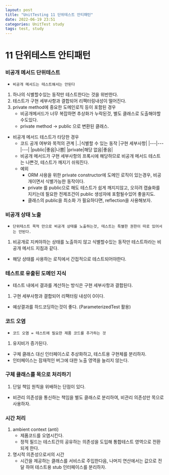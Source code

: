 ```yaml
---
layout: post
title: "UnitTesting 11 단위테스트 안티패턴"
date: 2022-06-19 23:51
categories: UnitTest study
tags: test, study
---
```

# 11 단위테스트 안티패턴
### 비공개 메서드 단위테스트
- `비공개 메서드는 테스트해서는 안된다`
1. 하나의 식별할수있는 동작만 테스트한다는 것을 위반한다.
2. 테스트가 구현 세부사항과 결합되어 리팩터링내성이 떨어진다.
3. private method에 중요한 도메인로직 등이 포함된 경우
    - 비공개메서드가 너무 복잡하면 추상화가 누락된것, 별도 클래스로 도출해야할수도있다.
    - private method -> public 으로 변환된 클래스.  
- 비공개 메서드 테스트가 타당한 경우
    - 코드 공개 여부와 목적의 관계
|..|식별할 수 있는 동작 |구현 세부사항|
|---|---|---|
|public|좋음|나쁨|
|private|해당 없음|좋음|
    - 비공개 메서드가 구현 세부사항의 프록시에 해당하므로 비공개 메서드 테스트는 나쁜것, 테스트가 깨지기 쉬워진다.
    - 예외
        - ORM 사용을 위한 private constructor에 도메인 로직이 있는경우, 비공개이면서 식별가능한 동작이다.
        - private 를 public으로 해도 테스트가 쉽게 깨지지않고, 오히려 캡슐화를 지키는데 필요한 전제조건이 public 생성자에 포함될수있어 좋을지도.
        -  클래스의 public을 최소화 가 필요하다면, reflection을 사용해보자.
### 비공개 상태 노출
- `단위테스트 목적 만으로 비공개 상태를 노출하는것, 테스트는 특별한 권한이 따로 있어서는 안된다.`
1. 비공개로 지켜야하는 상태를 노출하지 않고 식별할수있는 동작만 테스트하라는 비공개 메서드 지침과 같다.
- 해당 상태를 사용하는 로직에서 간접적으로 테스트되어야한다.
### 테스트로 유출된 도메인 지식
- 테스트 내에서 결과를 계산하는 방식은 구현 세부사항과 결합된다. 
1. 구현 세부사항과 결합되어 리팩터링 내성이 0이다.
- 예상결과를 하드코딩하는것이 좋다. (ParameterizedTest 활용)
### 코드 오염
- `코드 오염 = 테스트에 필요한 제품 코드를 추가하는 것`
1. 유지비가 증가된다.
- 구체 클래스 대신 인터페이스로 추상화하고, 테스트용 구현체를 분리하자.
- 인터페이스는 잠재적인 버그에 대한 노출 영역을 늘리지 않는다.
### 구체 클래스를 목으로 처리하기
1. 단일 책임 원칙을 위배하는 단점이 있다.
- 비관리 의존성을 통신하는 책임을 별도 클래스로 분리하여, 비관리 의존성만 목으로 사용하자.
### 시간 처리
1. ambient context (anti)
   - 제품코드를 오염시킨다. 
   - 정적 필드는 테스트간의 공유하는 의존성을 도입해 통합테스트 영역으로 전환되게 한다.
2. 명시적 의존성으로서의 시간
   - 시간을 제공하는 클래스를 서비스로 주입한다음, 나머지 연산에서는 값으로 전달 하여 테스트용 stub 인터페이스를 분리하자.
